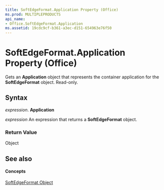 ```yaml
---
title: SoftEdgeFormat.Application Property (Office)
ms.prod: MULTIPLEPRODUCTS
api_name:
- Office.SoftEdgeFormat.Application
ms.assetid: 19cdc9cf-b361-a3ec-d151-654963e76f50
---
```



# SoftEdgeFormat.Application Property (Office)

Gets an  **Application** object that represents the container application for the **SoftEdgeFormat** object. Read-only.


## Syntax

 _expression_. **Application**

 _expression_ An expression that returns a **SoftEdgeFormat** object.


### Return Value

Object


## See also


#### Concepts


[SoftEdgeFormat Object](softedgeformat-object-office.md)

